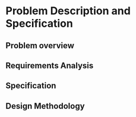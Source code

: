 # Problem Description and Specification

## Problem overview

## Requirements Analysis

## Specification

## Design Methodology
